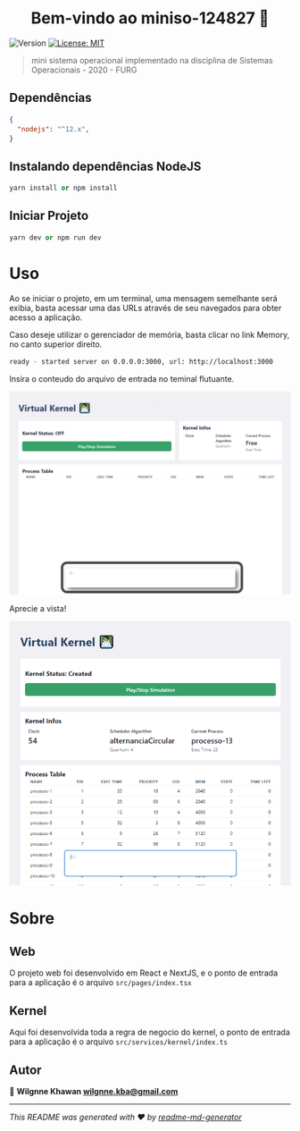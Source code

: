 <h1 align="center">Bem-vindo ao miniso-124827 👋</h1>
<p>
  <img alt="Version" src="https://img.shields.io/badge/version-1.0.0-blue.svg?cacheSeconds=2592000" />
  <a href="#" target="_blank">
    <img alt="License: MIT" src="https://img.shields.io/badge/License-MIT-yellow.svg" />
  </a>
</p>

> mini sistema operacional implementado na disciplina de Sistemas Operacionais - 2020 - FURG

## Dependências

```json
{
  "nodejs": "^12.x",
}
```

## Instalando dependências NodeJS

```python
yarn install or npm install
```

## Iniciar Projeto

```python
yarn dev or npm run dev
```

# Uso

Ao se iniciar o projeto, em um terminal, uma mensagem semelhante será exibia, basta acessar uma das URLs através de seu navegados para obter acesso a aplicação.

Caso deseje utilizar o gerenciador de memória, basta clicar no link Memory, no canto superior direito.

```bash
ready - started server on 0.0.0.0:3000, url: http://localhost:3000
```
Insira o conteudo do arquivo de entrada no teminal flutuante.

![Terminal](docs/terminal.png)

Aprecie a vista!

![Terminal](docs/exec.png)

# Sobre

## Web

O projeto web foi desenvolvido em React e NextJS, e o ponto de entrada para a aplicação é o arquivo `src/pages/index.tsx`

## Kernel

Aqui foi desenvolvida toda a regra de negocio do kernel, o ponto de entrada para a aplicação é o arquivo `src/services/kernel/index.ts`

## Autor

👤 **Wilgnne Khawan <wilgnne.kba@gmail.com>**

***
_This README was generated with ❤️ by [readme-md-generator](https://github.com/kefranabg/readme-md-generator)_
